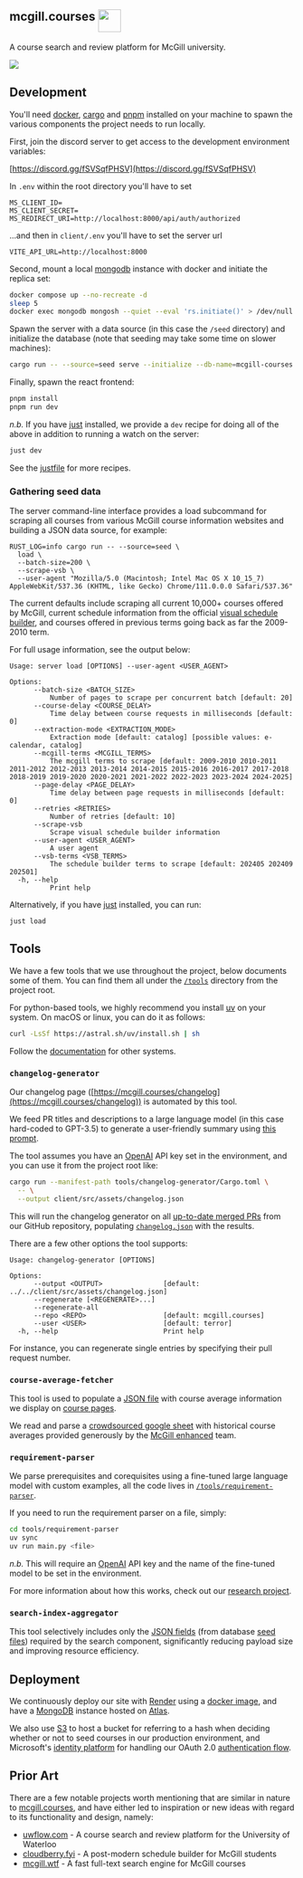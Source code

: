 ## mcgill.courses <a><img src="https://user-images.githubusercontent.com/31192478/235252457-6364a167-29d7-4b24-96f5-db73c38209e8.png" height="40" valign="top" /></a>

A course search and review platform for McGill university.

![](https://github.com/terror/mcgill.courses/assets/31192478/b7689337-0322-49b8-a67b-c8f23d1eb5fa)

## Development

You'll need [docker](https://www.docker.com/),
[cargo](https://doc.rust-lang.org/cargo/) and [pnpm](https://pnpm.io/) installed
on your machine to spawn the various components the project needs to run
locally.

First, join the discord server to get access to the development environment
variables:

[https://discord.gg/fSVSqfPHSV](https://discord.gg/fSVSqfPHSV)

In `.env` within the root directory you'll have to set

```
MS_CLIENT_ID=
MS_CLIENT_SECRET=
MS_REDIRECT_URI=http://localhost:8000/api/auth/authorized
```

...and then in `client/.env` you'll have to set the server url

```
VITE_API_URL=http://localhost:8000
```

Second, mount a local [mongodb](https://www.mongodb.com/) instance with docker
and initiate the replica set:

```bash
docker compose up --no-recreate -d
sleep 5
docker exec mongodb mongosh --quiet --eval 'rs.initiate()' > /dev/null 2>&1 || true
```

Spawn the server with a data source (in this case the `/seed` directory) and
initialize the database (note that seeding may take some time on slower
machines):

```bash
cargo run -- --source=seed serve --initialize --db-name=mcgill-courses
```

Finally, spawn the react frontend:

```bash
pnpm install
pnpm run dev
```

_n.b._ If you have [just](https://github.com/casey/just) installed, we provide a
`dev` recipe for doing all of the above in addition to running a watch on the
server:

```bash
just dev
```

See the
[justfile](https://github.com/terror/mcgill.courses/blob/master/justfile) for
more recipes.

### Gathering seed data

The server command-line interface provides a load subcommand for scraping all
courses from various McGill course information websites and building a JSON data
source, for example:

```
RUST_LOG=info cargo run -- --source=seed \
  load \
  --batch-size=200 \
  --scrape-vsb \
  --user-agent "Mozilla/5.0 (Macintosh; Intel Mac OS X 10_15_7) AppleWebKit/537.36 (KHTML, like Gecko) Chrome/111.0.0.0 Safari/537.36"
```

The current defaults include scraping all current 10,000+ courses offered by
McGill, current schedule information from the official
[visual schedule builder](https://vsb.mcgill.ca), and courses offered in
previous terms going back as far the 2009-2010 term.

For full usage information, see the output below:

```present just run load --help
Usage: server load [OPTIONS] --user-agent <USER_AGENT>

Options:
      --batch-size <BATCH_SIZE>
          Number of pages to scrape per concurrent batch [default: 20]
      --course-delay <COURSE_DELAY>
          Time delay between course requests in milliseconds [default: 0]
      --extraction-mode <EXTRACTION_MODE>
          Extraction mode [default: catalog] [possible values: e-calendar, catalog]
      --mcgill-terms <MCGILL_TERMS>
          The mcgill terms to scrape [default: 2009-2010 2010-2011 2011-2012 2012-2013 2013-2014 2014-2015 2015-2016 2016-2017 2017-2018 2018-2019 2019-2020 2020-2021 2021-2022 2022-2023 2023-2024 2024-2025]
      --page-delay <PAGE_DELAY>
          Time delay between page requests in milliseconds [default: 0]
      --retries <RETRIES>
          Number of retries [default: 10]
      --scrape-vsb
          Scrape visual schedule builder information
      --user-agent <USER_AGENT>
          A user agent
      --vsb-terms <VSB_TERMS>
          The schedule builder terms to scrape [default: 202405 202409 202501]
  -h, --help
          Print help
```

Alternatively, if you have [just](https://github.com/casey/just) installed, you
can run:

```
just load
```

## Tools

We have a few tools that we use throughout the project, below documents some of
them. You can find them all under the
[`/tools`](https://github.com/terror/mcgill.courses/tree/master/tools) directory
from the project root.

For python-based tools, we highly recommend you install
[uv](https://docs.astral.sh/uv/) on your system. On macOS or linux, you can do
it as follows:

```bash
curl -LsSf https://astral.sh/uv/install.sh | sh
```

Follow the
[documentation](https://docs.astral.sh/uv/getting-started/installation/) for
other systems.

### `changelog-generator`

Our changelog page
([https://mcgill.courses/changelog](https://mcgill.courses/changelog)) is
automated by this tool.

We feed PR titles and descriptions to a large language model (in this case
hard-coded to GPT-3.5) to generate a user-friendly summary using
[this prompt](https://github.com/terror/mcgill.courses/blob/master/tools/changelog-generator/prompt.txt).

The tool assumes you have an [OpenAI](https://openai.com/) API key set in the
environment, and you can use it from the project root like:

```bash
cargo run --manifest-path tools/changelog-generator/Cargo.toml \
  -- \
  --output client/src/assets/changelog.json
```

This will run the changelog generator on all
[up-to-date merged PRs](https://github.com/terror/mcgill.courses/pulls?q=is:pr+is:closed)
from our GitHub repository, populating
[`changelog.json`](https://github.com/terror/mcgill.courses/blob/master/client/src/assets/changelog.json)
with the results.

There are a few other options the tool supports:

```present cargo run --manifest-path tools/changelog-generator/Cargo.toml -- --help
Usage: changelog-generator [OPTIONS]

Options:
      --output <OUTPUT>               [default: ../../client/src/assets/changelog.json]
      --regenerate [<REGENERATE>...]
      --regenerate-all
      --repo <REPO>                   [default: mcgill.courses]
      --user <USER>                   [default: terror]
  -h, --help                          Print help
```

For instance, you can regenerate single entries by specifying their pull request
number.

### `course-average-fetcher`

This tool is used to populate a
[JSON file](https://github.com/terror/mcgill.courses/blob/master/client/src/assets/courseAveragesData.json)
with course average information we display on
[course pages](https://mcgill.courses/course/econ208).

We read and parse a
[crowdsourced google sheet](https://docs.google.com/spreadsheets/d/1NGUBQuF8FI6ebna86S1RHpc27srxpMbaSyjipIkr-gk/edit?gid=233834959#gid=233834959)
with historical course averages provided generously by the
[McGill enhanced](https://demetrios-koziris.github.io/McGillEnhanced/) team.

### `requirement-parser`

We parse prerequisites and corequisites using a fine-tuned large language model
with custom examples, all the code lives in
[`/tools/requirement-parser`](https://github.com/terror/mcgill.courses/tree/master/tools/req-parser).

If you need to run the requirement parser on a file, simply:

```bash
cd tools/requirement-parser
uv sync
uv run main.py <file>
```

_n.b._ This will require an [OpenAI](https://openai.com/) API key and the name
of the fine-tuned model to be set in the environment.

For more information about how this works, check out our
[research project](https://github.com/SamZhang02/llmbda).

### `search-index-aggregator`

This tool selectively includes only the
[JSON fields](https://github.com/terror/mcgill.courses/blob/master/client/src/assets/searchData.json)
(from database
[seed files](https://github.com/terror/mcgill.courses/tree/master/seed))
required by the search component, significantly reducing payload size and
improving resource efficiency.

## Deployment

We continuously deploy our site with [Render](https://render.com/) using a
[docker image](https://github.com/terror/mcgill.courses/blob/master/Dockerfile),
and have a [MongoDB](https://en.wikipedia.org/wiki/MongoDB?useskin=vector)
instance hosted on [Atlas](https://www.mongodb.com/atlas/database).

We also use
[S3](https://aws.amazon.com/pm/serv-s3/?trk=936e5692-d2c9-4e52-a837-088366a7ac3f&sc_channel=ps)
to host a bucket for referring to a hash when deciding whether or not to seed
courses in our production environment, and Microsoft's
[identity platform](https://learn.microsoft.com/en-us/entra/identity-platform/v2-oauth2-auth-code-flow)
for handling our OAuth 2.0
[authentication flow](https://github.com/terror/mcgill.courses/blob/master/src/auth.rs).

## Prior Art

There are a few notable projects worth mentioning that are similar in nature to
[mcgill.courses](https://mcgill.courses), and have either led to inspiration or
new ideas with regard to its functionality and design, namely:

- [uwflow.com](https://uwflow.com/) - A course search and review platform for
  the University of Waterloo
- [cloudberry.fyi](https://www.cloudberry.fyi/) - A post-modern schedule builder
  for McGill students
- [mcgill.wtf](https://github.com/terror/mcgill.wtf) - A fast full-text search
  engine for McGill courses
